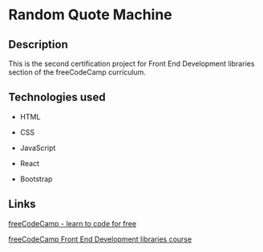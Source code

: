 # Random Quote Machine

## Description

This is the second certification project for Front End Development libraries section of the freeCodeCamp curriculum.

## Technologies used

- HTML

- CSS

- JavaScript

- React

- Bootstrap

## Links

[freeCodeCamp - learn to code for free](https://www.freecodecamp.org/)

[freeCodeCamp Front End Development libraries course](https://www.freecodecamp.org/learn/front-end-development-libraries/)